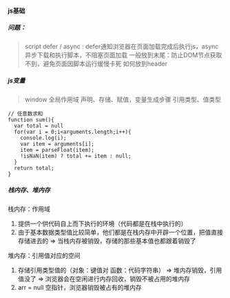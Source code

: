#### js基础
##### 问题：
> script defer / async : defer通知浏览器在页面加载完成后执行js，async 异步下载和执行脚本，不阻塞页面加载
> 一般放到末尾：防止DOM节点获取不到，避免页面因脚本运行缓慢卡死
> 如何放到header
##### js变量
> window 全局作用域
> 声明、存储、赋值，变量生成步骤
> 引用类型、值类型
```
// 任意数求和
function sum(){
  var total = null
  for(var i = 0;i<arguments.length;i++){
    console.log(i);
    var item = arguments[i];
    item = parseFloat(item);
    !isNaN(item) ? total += item : null;
  }
  return total;
}
```
##### 栈内存、堆内存
栈内存：作用域
1. 提供一个供代码自上而下执行的环境（代码都是在栈中执行的）
2. 由于基本数据类型值比较简单，他们都是在栈内存中开辟一个位置，把值直接存储进去的 => 当栈内存被销毁，存储的那些基本值也都跟着销毁了
  
堆内存：引用值对应的空间

1. 存储引用类型值的（对象：键值对 函数：代码字符串） => 堆内存销毁，引用值没了 => 浏览器会在空闲进行内存回收，销毁不被占用的堆内存
2. arr = null 空指针，浏览器销毁被占有的堆内存
